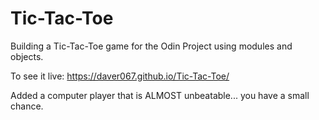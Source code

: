 # Tic-Tac-Toe

Building a Tic-Tac-Toe game for the Odin Project using modules and objects.

To see it live: https://daver067.github.io/Tic-Tac-Toe/

Added a computer player that is ALMOST unbeatable... you have a small chance.
